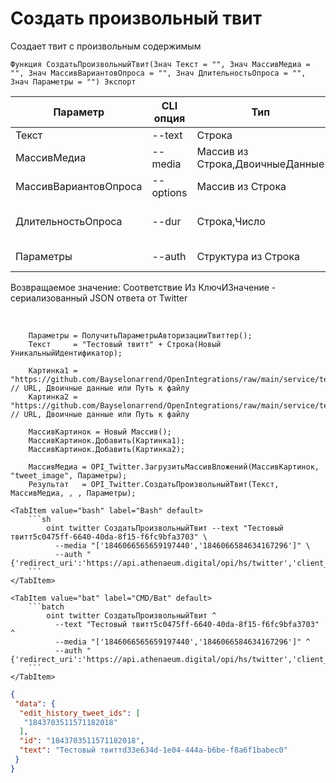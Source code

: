 ﻿---
sidebar_position: 1
---

# Создать произвольный твит
 Создает твит с произвольным содержимым



`Функция СоздатьПроизвольныйТвит(Знач Текст = "", Знач МассивМедиа = "", Знач МассивВариантовОпроса = "", Знач ДлительностьОпроса = "", Знач Параметры = "") Экспорт`

  | Параметр | CLI опция | Тип | Назначение |
  |-|-|-|-|
  | Текст | --text | Строка | Текст твита |
  | МассивМедиа | --media | Массив из Строка,ДвоичныеДанные | Массив двоичных данных или путей к файлам |
  | МассивВариантовОпроса | --options | Массив из Строка | Массив вариантов опроса, если необходимо |
  | ДлительностьОпроса | --dur | Строка,Число | Длительность опроса, если необходимо (опрос без длительности не создается) |
  | Параметры | --auth | Структура из Строка | Данные авторизации. См.ПолучитьСтандартныеПараметры |

  
  Возвращаемое значение:   Соответствие Из КлючИЗначение - сериализованный JSON ответа от Twitter

<br/>




```bsl title="Пример кода"
    Параметры = ПолучитьПараметрыАвторизацииТвиттер();
    Текст     = "Тестовый твитт" + Строка(Новый УникальныйИдентификатор);

    Картинка1 = "https://github.com/Bayselonarrend/OpenIntegrations/raw/main/service/test_data/picture.jpg";  // URL, Двоичные данные или Путь к файлу
    Картинка2 = "https://github.com/Bayselonarrend/OpenIntegrations/raw/main/service/test_data/picture2.jpg"; // URL, Двоичные данные или Путь к файлу

    МассивКартинок = Новый Массив();
    МассивКартинок.Добавить(Картинка1);
    МассивКартинок.Добавить(Картинка2);

    МассивМедиа = OPI_Twitter.ЗагрузитьМассивВложений(МассивКартинок, "tweet_image", Параметры);
    Результат   = OPI_Twitter.СоздатьПроизвольныйТвит(Текст, МассивМедиа, , , Параметры);
```
    

 <Tabs>
  
    <TabItem value="bash" label="Bash" default>
        ```sh
            oint twitter СоздатьПроизвольныйТвит --text "Тестовый твитт5c0475ff-6640-40da-8f15-f6fc9bfa3703" \
              --media "['1846066565659197440','1846066584634167296']" \
              --auth "{'redirect_uri':'https://api.athenaeum.digital/opi/hs/twitter','client_id':'***','client_secret':'***','access_token':'***','refresh_token':'***','oauth_token':'***','oauth_token_secret':'***','oauth_consumer_key':'***','oauth_consumer_secret':'***'}"
        ```
    </TabItem>
  
    <TabItem value="bat" label="CMD/Bat" default>
        ```batch
            oint twitter СоздатьПроизвольныйТвит ^
              --text "Тестовый твитт5c0475ff-6640-40da-8f15-f6fc9bfa3703" ^
              --media "['1846066565659197440','1846066584634167296']" ^
              --auth "{'redirect_uri':'https://api.athenaeum.digital/opi/hs/twitter','client_id':'***','client_secret':'***','access_token':'***','refresh_token':'***','oauth_token':'***','oauth_token_secret':'***','oauth_consumer_key':'***','oauth_consumer_secret':'***'}"
        ```
    </TabItem>
</Tabs>


```json title="Результат"
{
 "data": {
  "edit_history_tweet_ids": [
   "1843703511571182018"
  ],
  "id": "1843703511571182018",
  "text": "Тестовый твиттd33e634d-1e04-444a-b6be-f8a6f1babec0"
 }
}
```
